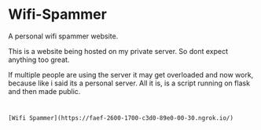 # Wifi-Spammer
A personal wifi spammer website.

This is a website being hosted on my private server. So dont expect anything too great.

If multiple people are using the server it may get overloaded and now work, because like i said its a personal server. All it is, is a script running on flask and then made public.
#


`[Wifi Spammer](https://faef-2600-1700-c3d0-89e0-00-30.ngrok.io/)`
